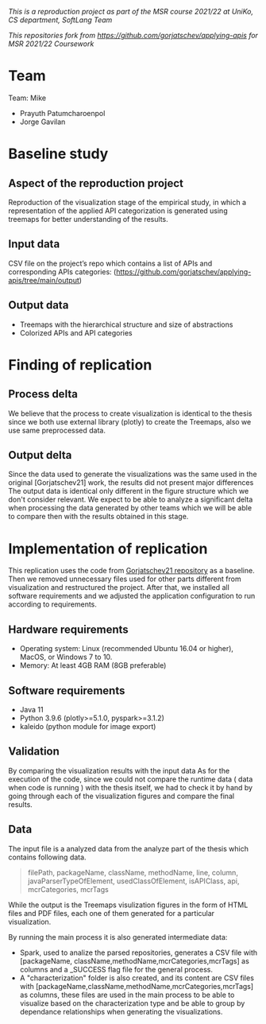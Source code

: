 *This is a reproduction project as part of the MSR course 2021/22 at UniKo, CS department, SoftLang Team*

*This repositories fork from https://github.com/gorjatschev/applying-apis for MSR 2021/22 Coursework*

# Team
Team: Mike
* Prayuth Patumcharoenpol
* Jorge Gavilan

# Baseline study

## Aspect of the reproduction project
Reproduction of the visualization stage of the empirical study,  in which a representation of the applied API categorization is generated using treemaps for better understanding of the results.

## Input data
CSV file on the project’s repo which contains a list of APIs and corresponding APIs categories: (https://github.com/gorjatschev/applying-apis/tree/main/output)


## Output data
* Treemaps with the hierarchical structure and size of abstractions
* Colorized APIs and API categories

# Finding of replication

## Process delta

We believe that the process to create visualization is identical to the thesis since we both use external library (plotly) to create the Treemaps, also we use same preprocessed data.

## Output delta

Since the data used to generate the visualizations was the same used in the original [Gorjatschev21] work, the results did not present major differences
The output data is identical only different in the figure structure which we don't consider relevant.
We expect to be able to analyze a significant delta when processing the data generated by other teams which we will be able to compare then with the results obtained in this stage.


# Implementation of replication

This replication uses the code from [Gorjatschev21 repository](https://github.com/gorjatschev/applying-apis) as a baseline. Then we removed unnecessary files used for other parts different from visualization and restructured the project. After that, we installed all software requirements and we adjusted the application configuration to run according to requirements.

## Hardware requirements
* Operating system: Linux (recommended Ubuntu 16.04 or higher), MacOS, or Windows 7 to 10.
* Memory: At least 4GB RAM (8GB preferable)

## Software requirements
* Java 11 
* Python 3.9.6 (plotly>=5.1.0, pyspark>=3.1.2)
* kaleido (python module for image export)

## Validation
By comparing the visualization results with the input data 
As for the execution of the code, since we could not compare the runtime data ( data when code is running ) with the thesis itself, we had to check it by hand by going through each of the visualization figures and compare the final results.


## Data
The input file is a analyzed data from the analyze part of the thesis which contains following data.
 > filePath, packageName, className, methodName, line, column, javaParserTypeOfElement, usedClassOfElement, isAPIClass, api, mcrCategories, mcrTags
 
While the output is the Treemaps visulization figures in the form of HTML files and PDF files, each one of them generated for a particular visualization.

By running the main process it is also generated intermediate data:
* Spark, used to analize the parsed repositories, generates a CSV file with [packageName, className,methodName,mcrCategories,mcrTags] as columns and a _SUCCESS flag file for the general process.
* A "characterization" folder is also created, and its content are CSV files with [packageName,className,methodName,mcrCategories,mcrTags] as columns, these files are used in the main process to be able to visualize based on the characterization type and be able to group by dependance relationships when generating the visualizations.




